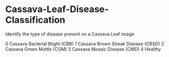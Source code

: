 # Cassava-Leaf-Disease-Classification
Identify the type of disease present on a Cassava Leaf image

0         Cassava Bacterial Blight (CBB)
1    Cassava Brown Streak Disease (CBSD)
2             Cassava Green Mottle (CGM)
3           Cassava Mosaic Disease (CMD)
4                                Healthy
